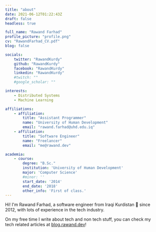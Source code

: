 ```yaml
---
title: "about"
date: 2021-06-12T01:22:43Z
draft: false
headless: true

full_name: "Rawand Farhad"
profile_picture: "profile.png"
cv: "RawandFarhad_CV.pdf"
blog: false

socials:
    twitter: "RawandKurdy"
    github: "RawandKurdy"
    facebook: "RawandKurdy"
    linkedin: "RawandKurdy"
    #twitch: ""
    #google_scholar: ""

interests:
    - Distributed Systems
    - Machine Learning

affiliations:
    - affiliation:
        title: "Assistant Programmer"
        name: "University of Human Development"
        email: "rawand.farhad@uhd.edu.iq"
    - affiliation:
        title: "Software Engineer"
        name: "Freelancer"
        email: "me@rawand.dev"

academia:
    - course:
        degree: "B.Sc."
        institution: 'University of Human Development'
        major: 'Computer Science'
        #minor: ''
        start_date: '2014'
        end_date: '2018'
        other_info: 'First of class.'
---
```


Hi! I'm Rawand Farhad,
a software engineer from Iraqi Kurdistan 🌊 since 2012,
with lots of experience in the tech industry.

On my free time I write about tech and non tech stuff, you can check my tech related articles at [blog.rawand.dev](https://blog.rawand.dev)!
